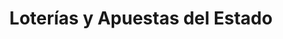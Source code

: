 ---
title: "Loterías y Apuestas del Estado"
url: /eibar/loterias-y-apuestas-del-estado/
shop: lotería
---